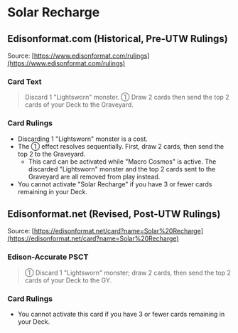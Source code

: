 # Solar Recharge

## Edisonformat.com (Historical, Pre-UTW Rulings)

Source: [https://www.edisonformat.com/rulings](https://www.edisonformat.com/rulings)

### Card Text

> Discard 1 "Lightsworn" monster. ① Draw 2 cards then send the top 2 cards of your Deck to the Graveyard.

### Card Rulings

*   Discarding 1 "Lightsworn" monster is a cost.
*   The ① effect resolves sequentially. First, draw 2 cards, then send the top 2 to the Graveyard.
    *   This card can be activated while "Macro Cosmos" is active. The discarded "Lightsworn" monster and the top 2 cards sent to the Graveyard are all removed from play instead.
*   You cannot activate "Solar Recharge" if you have 3 or fewer cards remaining in your Deck.

## Edisonformat.net (Revised, Post-UTW Rulings)

Source: [https://edisonformat.net/card?name=Solar%20Recharge](https://edisonformat.net/card?name=Solar%20Recharge)

### Edison-Accurate PSCT

> ① Discard 1 "Lightsworn" monster; draw 2 cards, then send the top 2 cards of your Deck to the GY.

### Card Rulings

*   You cannot activate this card if you have 3 or fewer cards remaining in your Deck.
            